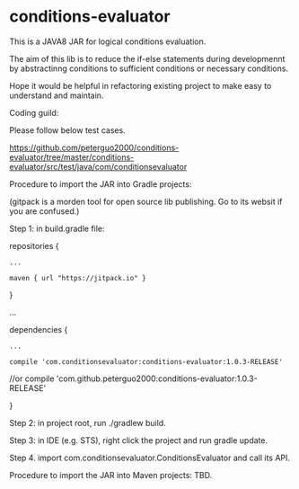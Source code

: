 # conditions-evaluator
This is a JAVA8 JAR for logical conditions evaluation.

The aim of this lib is to reduce the if-else statements during developmennt by abstractinng conditions to sufficient conditions or necessary conditions. 

Hope it would be helpful in refactoring existing project to make easy to understand and maintain.

Coding guild:

Please follow below test cases.

https://github.com/peterguo2000/conditions-evaluator/tree/master/conditions-evaluator/src/test/java/com/conditionsevaluator


Procedure to import the JAR into Gradle projects:

(gitpack is a morden tool for open source lib publishing. Go to its websit if you are confused.)

Step 1: in build.gradle file:

repositories {

    ...
    
    maven { url "https://jitpack.io" }
    
}

...

dependencies {

    ...
    
    compile 'com.conditionsevaluator:conditions-evaluator:1.0.3-RELEASE'
//or	compile 'com.github.peterguo2000:conditions-evaluator:1.0.3-RELEASE'
    
}

Step 2: in project root, run ./gradlew build.

Step 3: in IDE (e.g. STS), right click the project and run gradle update.

Step 4. import com.conditionsevaluator.ConditionsEvaluator and call its API.

Procedure to import the JAR into Maven projects: TBD.
